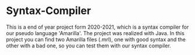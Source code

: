 # Syntax-Compiler
This is a end of year project form 2020-2021, which is a syntax compiler for our pseudo language 'Amarilla'.
The project was realized with Java.
In this project you can find two Amarilla files (.mrl), one with good syntax and the other with a bad one, so you can test them with our syntax compiler.
